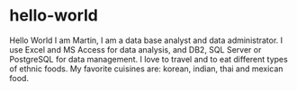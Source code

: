 # hello-world
Hello World 
I am Martin, I am a data base analyst and data administrator. I use Excel and MS Access for data analysis, and DB2, SQL Server or PostgreSQL for data management.
I love to travel and to eat different types of ethnic foods. My favorite cuisines are: korean, indian, thai and mexican food.
